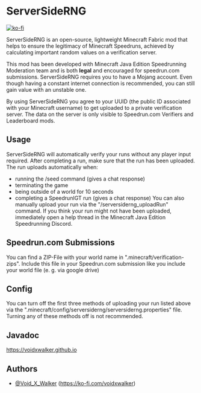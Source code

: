 # ServerSideRNG
[![ko-fi](https://ko-fi.com/img/githubbutton_sm.svg)](https://ko-fi.com/voidxwalker)

ServerSideRNG is an open-source, lightweight Minecraft Fabric mod that helps to ensure the legitimacy of Minecraft Speedruns, achieved by calculating important random values on a verification server.

This mod has been developed with Minecraft Java Edition Speedrunning Moderation team and is both **legal** and encouraged for speedrun.com submissions.
ServerSideRNG requires you to have a Mojang account. Even though having a constant internet connection is recommended, you can still gain value with an unstable one.

By using ServerSideRNG you agree to your UUID (the public ID associated with your Minecraft username) to get uploaded to a private verification server. The data on the server is only visible to Speedrun.com Verifiers and Leaderboard mods.
## Usage
ServerSideRNG will automatically verify your runs without any player input required. After completing a run, make sure that the run has been uploaded. The run uploads automatically when:
- running the /seed command (gives a chat response)
- terminating the game
- being outside of a world for 10 seconds
- completing a SpeedrunIGT run (gives a chat response)
You can also manually upload your run via the "/serversiderng_uploadRun" command.
If you think your run might not have been uploaded, immediately open a help thread in the Minecraft Java Edition Speedrunning Discord.

## Speedrun.com Submissions
You can find a ZIP-File with your world name in ".minecraft/verification-zips". Include this file in your Speedrun.com submission like you include your world file (e. g. via google drive)

## Config
You can turn off the first three methods of uploading your run listed above via the ".minecraft/config/serversiderng/serversiderng.properties" file.
Turning any of these methods off is not recommended.

## Javadoc
https://voidxwalker.github.io

## Authors

- [@Void_X_Walker](https://www.github.com/voidxwalker) (https://ko-fi.com/voidxwalker)

